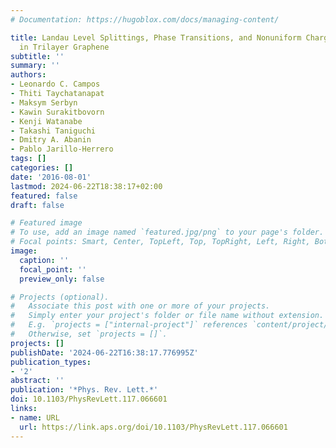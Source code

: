 ```yaml
---
# Documentation: https://hugoblox.com/docs/managing-content/

title: Landau Level Splittings, Phase Transitions, and Nonuniform Charge Distribution
  in Trilayer Graphene
subtitle: ''
summary: ''
authors:
- Leonardo C. Campos
- Thiti Taychatanapat
- Maksym Serbyn
- Kawin Surakitbovorn
- Kenji Watanabe
- Takashi Taniguchi
- Dmitry A. Abanin
- Pablo Jarillo-Herrero
tags: []
categories: []
date: '2016-08-01'
lastmod: 2024-06-22T18:38:17+02:00
featured: false
draft: false

# Featured image
# To use, add an image named `featured.jpg/png` to your page's folder.
# Focal points: Smart, Center, TopLeft, Top, TopRight, Left, Right, BottomLeft, Bottom, BottomRight.
image:
  caption: ''
  focal_point: ''
  preview_only: false

# Projects (optional).
#   Associate this post with one or more of your projects.
#   Simply enter your project's folder or file name without extension.
#   E.g. `projects = ["internal-project"]` references `content/project/deep-learning/index.md`.
#   Otherwise, set `projects = []`.
projects: []
publishDate: '2024-06-22T16:38:17.776995Z'
publication_types:
- '2'
abstract: ''
publication: '*Phys. Rev. Lett.*'
doi: 10.1103/PhysRevLett.117.066601
links:
- name: URL
  url: https://link.aps.org/doi/10.1103/PhysRevLett.117.066601
---
```

